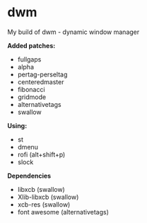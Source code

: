 # **dwm**
My build of dwm - dynamic window manager

**Added patches:**

* fullgaps
* alpha
* pertag-perseltag
* centeredmaster
* fibonacci
* gridmode
* alternativetags
* swallow

**Using:**

* st
* dmenu
* rofi (alt+shift+p)
* slock

**Dependencies**

* libxcb (swallow)
* Xlib-libxcb (swallow)
* xcb-res (swallow)
* font awesome (alternativetags)
